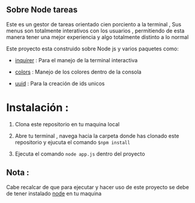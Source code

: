 ## Sobre Node tareas

Este es un gestor de tareas  orientado cien porciento a la terminal , Sus menus son totalmente interativos con los usuarios , permitiendo de esta manera tener una mejor experiencia y algo totalmente distinto a lo normal

Este proyecto esta construido sobre Node js  y varios paquetes como:

- [inquirer](https://www.npmjs.com/package/inquirer) : Para el manejo de la terminal interactiva

- [colors](https://www.npmjs.com/package/colors) : Manejo de los colores dentro de la consola

- [uuid](https://www.npmjs.com/package/uuid) : Para la creación de ids unicos

# Instalación : 
1. Clona este repositorio en tu maquina local

2. Abre tu terminal , navega hacia la carpeta donde has clonado este repositorio y ejucuta el comando `$npm install`

3. Ejecuta el comando `node app.js` dentro del proyecto

## Nota :
Cabe recalcar de que para ejecutar y hacer uso de este proyecto se debe de tener instalado [node](https://nodejs.org/es/) en tu maquina